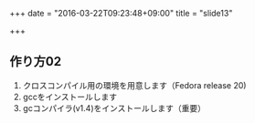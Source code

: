 +++
date = "2016-03-22T09:23:48+09:00"
title = "slide13"

+++
## 作り方02

1. クロスコンパイル用の環境を用意します（Fedora release 20)
2. gccをインストールします
3. gcコンパイラ(v1.4)をインストールします（重要）
